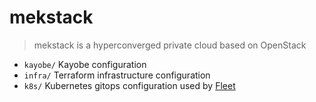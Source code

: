 # mekstack

> mekstack is a hyperconverged private cloud based on OpenStack

-   `kayobe/` Kayobe configuration
-   `infra/` Terraform infrastructure configuration
-   `k8s/` Kubernetes gitops configuration used by [Fleet](https://fleet.rancher.io/)
